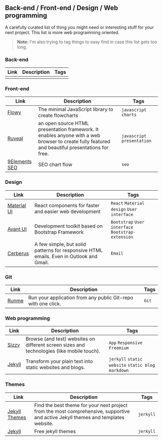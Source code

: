 ## Back-end / Front-end / Design / Web programming

A carefully curated list of thing you might need or interesting stuff for your next project. This list is more web programming oriented.
> **Note:** I'm also trying to tag things to easy find in case this list gets too long.


### Back-end
| Link | Description | Tags |
| ---- | ----------- | ---- |
|      |             |      |

### Front-end
| Link                                        | Description                                         | Tags                  |
| ------------------------------------------- | --------------------------------------------------- | --------------------- |
| [Flowy](https://github.com/alyssaxuu/Flowy) | The minimal JavaScript library to create flowcharts | `javascript` `charts` |
| [Ruveal](https://github.com/hakimel/reveal.js) | an open source HTML presentation framework. It enables anyone with a web browser to create fully featured and beautiful presentations for free. | `javascript` `presentation` |
| [9Elements SEO](https://9elements.com/seo-cheat-sheet/) | SEO chart flow | `seo` |

### Design
| Link                                            | Description                                                                             | Tags                                               |
| ----------------------------------------------- | --------------------------------------------------------------------------------------- | -------------------------------------------------- |
| [Material UI](https://material-ui.com/)         | React components for faster and easier web development                                  | `React` `Material design` `User interface`         |
| [Avant UI](https://www.avantui.com/)            | Development toolkit based on Bootstrap Framework                                        | `Bootstrap` `User interface` `Bootstrap-extension` |
| [Cerberus](https://tedgoas.github.io/Cerberus/) | A few simple, but solid patterns for responsive HTML emails. Even in Outlook and Gmail. | `Email`                                            |

### Git
| Link                                       | Description                                                  | Tags |
| ------------------------------------------ | ------------------------------------------------------------ | ---- |
| [Runme](https://runme.io/?ref=producthunt) |Run your application from any public Git-repo with one click. | `Git`   |

### Web programming
| Link                           | Description                                                  | Tags                                                |
| ------------------------------ | ------------------------------------------------------------ | --------------------------------------------------- |
| [Sizzy](https://sizzy.co/)     | Browse (and test) websites on different screen sizes and technologies (like mobile touch). | `App` `Responsive` `Freemium`                       |
| [Jekyll](https://jekyllrb.com) | Transform your plain text into static websites and blogs.    | `jerkyll` `static website` `static blog` `markdown` |

### Themes

| Link                                     | Description                                                  | Tags      |
| ---------------------------------------- | ------------------------------------------------------------ | --------- |
| [Jekyll Themes](https://jekyllthemes.io) | Find the best theme for your next project from the most comprehensive, supportive and active Jekyll themes and templates website. | `jerkyll` |
| [Jekyll](http://jekyllthemes.org)        | Free jekyll themes                                           | `jerkyll` |
